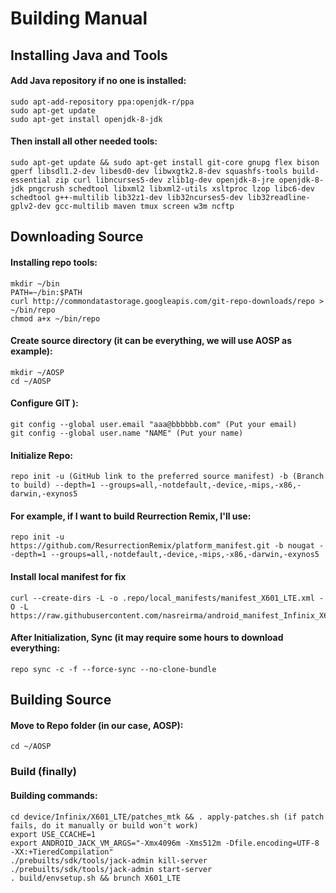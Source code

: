 # Building Manual

## Installing Java and Tools

#### Add Java repository if no one is installed:
```
sudo apt-add-repository ppa:openjdk-r/ppa
sudo apt-get update
sudo apt-get install openjdk-8-jdk
```
#### Then install all other needed tools:
```
sudo apt-get update && sudo apt-get install git-core gnupg flex bison gperf libsdl1.2-dev libesd0-dev libwxgtk2.8-dev squashfs-tools build-essential zip curl libncurses5-dev zlib1g-dev openjdk-8-jre openjdk-8-jdk pngcrush schedtool libxml2 libxml2-utils xsltproc lzop libc6-dev schedtool g++-multilib lib32z1-dev lib32ncurses5-dev lib32readline-gplv2-dev gcc-multilib maven tmux screen w3m ncftp
```
## Downloading Source

#### Installing repo tools:
```
mkdir ~/bin
PATH=~/bin:$PATH
curl http://commondatastorage.googleapis.com/git-repo-downloads/repo > ~/bin/repo
chmod a+x ~/bin/repo
```
#### Create source directory (it can be everything, we will use AOSP as example):
```
mkdir ~/AOSP
cd ~/AOSP
```
#### Configure GIT ):
```
git config --global user.email "aaa@bbbbbb.com" (Put your email) 
git config --global user.name "NAME" (Put your name)
```
#### Initialize Repo:
```
repo init -u (GitHub link to the preferred source manifest) -b (Branch to build) --depth=1 --groups=all,-notdefault,-device,-mips,-x86,-darwin,-exynos5
```
#### For example, if I want to build Reurrection Remix, I'll use:
```
repo init -u https://github.com/ResurrectionRemix/platform_manifest.git -b nougat --depth=1 --groups=all,-notdefault,-device,-mips,-x86,-darwin,-exynos5
```
#### Install local manifest for fix
```
curl --create-dirs -L -o .repo/local_manifests/manifest_X601_LTE.xml -O -L https://raw.githubusercontent.com/nasreirma/android_manifest_Infinix_X601_LTE/master/manifest_X601_LTE.xml
```
#### After Initialization, Sync (it may require some hours to download everything:
```
repo sync -c -f --force-sync --no-clone-bundle
``` 
## Building Source

#### Move to Repo folder (in our case, AOSP):
```
cd ~/AOSP
```

### Build (finally)

#### Building commands:
```
cd device/Infinix/X601_LTE/patches_mtk && . apply-patches.sh (if patch fails, do it manually or build won't work)
export USE_CCACHE=1
export ANDROID_JACK_VM_ARGS="-Xmx4096m -Xms512m -Dfile.encoding=UTF-8 -XX:+TieredCompilation"
./prebuilts/sdk/tools/jack-admin kill-server
./prebuilts/sdk/tools/jack-admin start-server
. build/envsetup.sh && brunch X601_LTE
```
